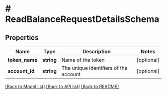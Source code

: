 # # ReadBalanceRequestDetailsSchema

## Properties

Name | Type | Description | Notes
------------ | ------------- | ------------- | -------------
**token_name** | **string** | Name of the token | [optional]
**account_id** | **string** | The unique identifiers of the account | [optional]

[[Back to Model list]](../../README.md#models) [[Back to API list]](../../README.md#endpoints) [[Back to README]](../../README.md)
